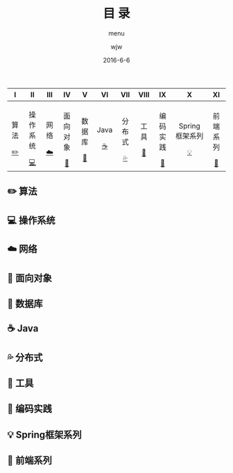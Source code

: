 ﻿---
layout:     post                  
title:      目 录      
subtitle:   menu         
date:       2016-6-6             
author:     wjw                   
header-img: img/post-bg-rwd.jpg  
catalog: true   
stickie: false                       
tags:                             
- 目录 
---
  

<div>
<table>
<thead>
<tr>
<th align="center">Ⅰ</th>
<th align="center">Ⅱ</th>
<th align="center">Ⅲ</th>
<th align="center">Ⅳ</th>
<th align="center">Ⅴ</th>
<th align="center">Ⅵ</th>
<th align="center">Ⅶ</th>
<th align="center">Ⅷ</th>
<th align="center">Ⅸ</th>
<th align="center">Ⅹ</th>
<th align="center">Ⅺ</th>
</tr>
</thead>
<tbody>
<tr>
<td align="center"><p>算法</p><a href="#算法-pencil2">✏️</a></td>

<td align="center"><p>操作系统</P><a href="#操作系统-computer">💻</a></td>

<td align="center"><p>网络</p><a href="#网络-cloud">☁️</a></td>

<td align="center"><p>面向对象</p><a href="#面向对象-couple">👫</a></td>

<td align="center"><p>数据库</p><a href="#数据库-floppy_disk">💾</a></td>

<td align="center"><p>Java</p> <a href="#java-coffee">☕️</a></td>

<td align="center"><p>分布式</p> <a href="#分布式-sweat_drops">💦</a></td>

<td align="center"><p>工具</p><a href="#工具-hammer">🔨</a></td>

<td align="center"><p>编码实践</p><a href="#编码实践-speak_no_evil">🙊</a></td>


<td align="center"><p>Spring框架系列</p>
        <a href="#Spring">💡</a>
    </td>
    
<td align="center"><p>前端系列</p>
        <a href="#Web">📝</a>
    </td>
</tr>
</tbody>
</table>
</div>

## <a id="算法-pencil2" class="anchor" aria-hidden="true" href="#算法-pencil2"></a> ✏️ 算法

## <a id="操作系统-computer" class="anchor" aria-hidden="true" href="#操作系统-computer"></a>  💻️ 操作系统

## <a id="网络-cloud" class="anchor" aria-hidden="true" href="#网络-cloud"></a>  ☁️ 网络

## <a id="面向对象-couple" class="anchor" aria-hidden="true" href="#面向对象-couple"></a>  👫 面向对象

## <a id="数据库-floppy_disk" class="anchor" aria-hidden="true" href="#数据库-floppy_disk"></a>  💾 数据库

## <a id="java-coffee" class="anchor" aria-hidden="true" href="#java-coffee"></a>  ☕️ Java

## <a id="分布式-sweat_drops" class="anchor" aria-hidden="true" href="#分布式-sweat_drops"></a>  💦 分布式

## <a id="工具-hammer" class="anchor" aria-hidden="true" href="#工具-hammer"></a> 🔨 工具

## <a id="编码实践-speak_no_evil" class="anchor" aria-hidden="true" href="#编码实践-speak_no_evil"></a>  🙊 编码实践

## <a id="Spring" class="anchor" aria-hidden="true" href="#Spring"></a>  💡 Spring框架系列

## <a id="Web" class="anchor" aria-hidden="true" href="#Web"></a>  📝 前端系列